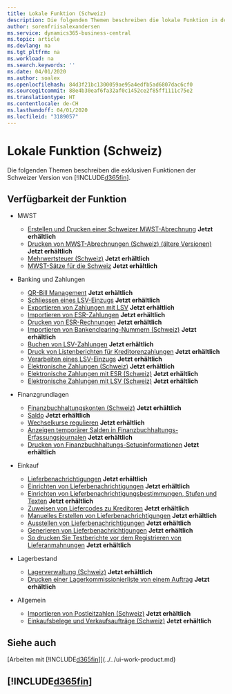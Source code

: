 ```yaml
---
title: Lokale Funktion (Schweiz)
description: Die folgenden Themen beschreiben die lokale Funktion in der Schweizer Version von Business Central.
author: sorenfriisalexandersen
ms.service: dynamics365-business-central
ms.topic: article
ms.devlang: na
ms.tgt_pltfrm: na
ms.workload: na
ms.search.keywords: ''
ms.date: 04/01/2020
ms.author: soalex
ms.openlocfilehash: 84d3f21bc1300059ae95a4edfb5ad6807dac6cf0
ms.sourcegitcommit: 88e4b30eaf6fa32af0c1452ce2f85ff1111c75e2
ms.translationtype: HT
ms.contentlocale: de-CH
ms.lasthandoff: 04/01/2020
ms.locfileid: "3189057"
---
```

# <a name="switzerland-local-functionality"></a>Lokale Funktion (Schweiz)
Die folgenden Themen beschreiben die exklusiven Funktionen der Schweizer Version von [!INCLUDE[d365fin](../../includes/d365fin_md.md)].  

## <a name="feature-availability"></a>Verfügbarkeit der Funktion

* MWST
    * [Erstellen und Drucken einer Schweizer MWST-Abrechnung](how-to-create-and-print-a-swiss-vat-statement.md) **Jetzt erhältlich**
    * [Drucken von MWST-Abrechnungen (Schweiz) (ältere Versionen)](how-to-print-swiss-vat-statements-older-version-.md) **Jetzt erhältlich**
    * [Mehrwertsteuer (Schweiz)](swiss-value-added-tax.md) **Jetzt erhältlich**
    * [MWST-Sätze für die Schweiz](vat-rates-for-switzerland.md) **Jetzt erhältlich**

* Banking und Zahlungen
    * [QR-Bill Management](ui-extensions-qr-bill-management.md) **Jetzt erhältlich**
    * [Schliessen eines LSV-Einzugs](how-to-close-an-lsv-collection.md) **Jetzt erhältlich**
    * [Exportieren von Zahlungen mit LSV](how-to-export-payments-using-lsv.md) **Jetzt erhältlich**
    * [Importieren von ESR-Zahlungen](how-to-import-esr-payments.md) **Jetzt erhältlich**
    * [Drucken von ESR-Rechnungen](how-to-print-esr-invoices.md) **Jetzt erhältlich**
    * [Importieren von Bankenclearing-Nummern (Schweiz)](how-to-import-swiss-bank-clearing-numbers.md) **Jetzt erhältlich**
    * [Buchen von LSV-Zahlungen](how-to-post-lsv-payments.md) **Jetzt erhältlich**
    * [Druck von Listenberichten für Kreditorenzahlungen](how-to-print-vendor-payments-list-reports.md) **Jetzt erhältlich**
    * [Verarbeiten eines LSV-Einzugs](how-to-process-an-lsv-collection.md) **Jetzt erhältlich**
    * [Elektronische Zahlungen (Schweiz)](swiss-electronic-payments.md) **Jetzt erhältlich**
    * [Elektronische Zahlungen mit ESR (Schweiz)](swiss-electronic-payments-using-esr.md) **Jetzt erhältlich**
    * [Elektronische Zahlungen mit LSV (Schweiz)](swiss-electronic-payments-using-lsv-.md) **Jetzt erhältlich**

* Finanzgrundlagen
    * [Finanzbuchhaltungskonten (Schweiz)](swiss-general-ledger-accounts.md) **Jetzt erhältlich**
    * [Saldo](balance.md) **Jetzt erhältlich**
    * [Wechselkurse regulieren](how-to-adjust-exchange-rates.md) **Jetzt erhältlich**
    * [Anzeigen temporärer Salden in Finanzbuchhaltungs-Erfassungsjournalen](how-to-view-temporary-balances-in-general-ledger-journals.md) **Jetzt erhältlich**
    * [Drucken von Finanzbuchhaltungs-Setupinformationen](how-to-print-general-ledger-setup-information.md) **Jetzt erhältlich**

* Einkauf
    * [Lieferbenachrichtigungen](delivery-reminders.md) **Jetzt erhältlich**
    * [Einrichten von Lieferbenachrichtigungen](how-to-set-up-delivery-reminders.md) **Jetzt erhältlich**
    * [Einrichten von Lieferbenachrichtigungsbestimmungen, Stufen und Texten](how-to-set-up-delivery-reminder-terms-levels-and-text.md) **Jetzt erhältlich**
    * [Zuweisen von Liefercodes zu Kreditoren](how-to-assign-delivery-reminder-codes-to-vendors.md) **Jetzt erhältlich**
    * [Manuelles Erstellen von Lieferbenachrichtigungen](how-to-create-delivery-reminders-manually.md) **Jetzt erhältlich**
    * [Ausstellen von Lieferbenachrichtigungen](how-to-issue-delivery-reminders.md) **Jetzt erhältlich**
    * [Generieren von Lieferbenachrichtigungen](how-to-generate-delivery-reminders.md) **Jetzt erhältlich**
    * [So drucken Sie Testberichte vor dem Registrieren von Lieferanmahnungen](how-to-print-test-reports-for-delivery-reminders.md) **Jetzt erhältlich**

* Lagerbestand
    * [Lagerverwaltung (Schweiz)](swiss-inventory-management.md) **Jetzt erhältlich**
    * [Drucken einer Lagerkommissionierliste von einem Auftrag](how-to-print-an-inventory-picking-list-from-a-sales-order.md) **Jetzt erhältlich**

* Allgemein    
    * [Importieren von Postleitzahlen (Schweiz)](how-to-import-swiss-post-codes.md) **Jetzt erhältlich**
    * [Einkaufsbelege und Verkaufsaufträge (Schweiz)](swiss-purchase-documents-and-sales-documents.md) **Jetzt erhältlich**

## <a name="see-also"></a>Siehe auch
[Arbeiten mit [!INCLUDE[d365fin](../../includes/d365fin_md.md)]](../../ui-work-product.md)

## [!INCLUDE[d365fin](../../includes/free_trial_md.md)]  
